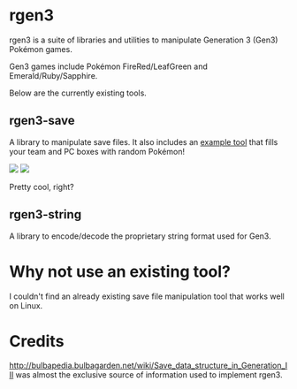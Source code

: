 # rgen3

rgen3 is a suite of libraries and utilities to manipulate Generation 3 (Gen3) Pokémon games.

Gen3 games include Pokémon FireRed/LeafGreen and Emerald/Ruby/Sapphire.

Below are the currently existing tools.

## rgen3-save

A library to manipulate save files. It also includes an
[example tool](rgen3-save/examples/pokefill.rs) that fills your team and PC boxes with
random Pokémon!

![](https://hostr.co/file/970/RAqnagQdDUVh/save2.png) ![](https://hostr.co/file/970/saHSJovLiB6J/save3.png)

Pretty cool, right?

## rgen3-string

A library to encode/decode the proprietary string format used for Gen3. 

# Why not use an existing tool?
I couldn't find an already existing save file manipulation tool that works well on Linux.

# Credits
http://bulbapedia.bulbagarden.net/wiki/Save_data_structure_in_Generation_III was almost the
exclusive source of information used to implement rgen3.
